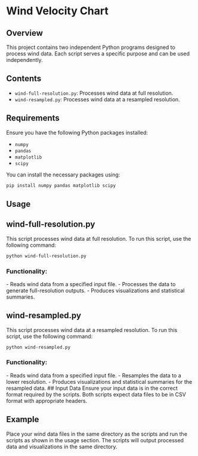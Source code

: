 # Wind Velocity Chart

## Overview

This project contains two independent Python programs designed to process wind data. Each script serves a specific purpose and can be used independently.

## Contents

- `wind-full-resolution.py`: Processes wind data at full resolution.
- `wind-resampled.py`: Processes wind data at a resampled resolution.

## Requirements

Ensure you have the following Python packages installed:

- `numpy`
- `pandas`
- `matplotlib`
- `scipy`

You can install the necessary packages using:

```bash
pip install numpy pandas matplotlib scipy
```

## Usage
<h2>wind-full-resolution.py</h2>
This script processes wind data at full resolution. To run this script, use the following command:

```bash
python wind-full-resolution.py
```

<h3>Functionality:</h3>
- Reads wind data from a specified input file.
- Processes the data to generate full-resolution outputs.
- Produces visualizations and statistical summaries.
  
<h2>wind-resampled.py</h2>
This script processes wind data at a resampled resolution. To run this script, use the following command:

```bash
python wind-resampled.py
```

<h3>Functionality:</h3>
- Reads wind data from a specified input file.
- Resamples the data to a lower resolution.
- Produces visualizations and statistical summaries for the resampled data.
## Input Data
Ensure your input data is in the correct format required by the scripts. Both scripts expect data files to be in CSV format with appropriate headers.

## Example
Place your wind data files in the same directory as the scripts and run the scripts as shown in the usage section. The scripts will output processed data and visualizations in the same directory.
